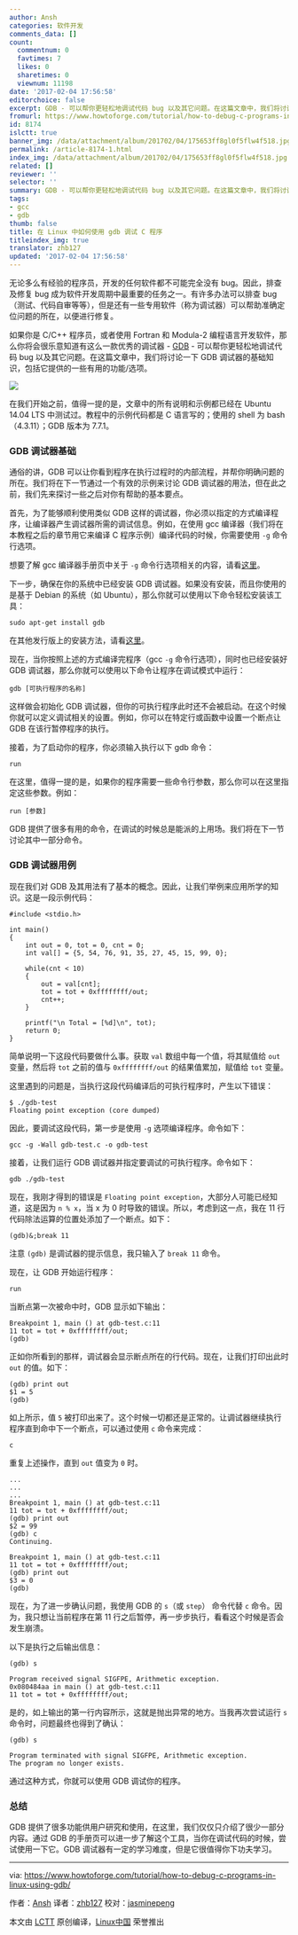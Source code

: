 ```yaml
---
author: Ansh
categories: 软件开发
comments_data: []
count:
  commentnum: 0
  favtimes: 7
  likes: 0
  sharetimes: 0
  viewnum: 11198
date: '2017-02-04 17:56:58'
editorchoice: false
excerpt: GDB - 可以帮你更轻松地调试代码 bug 以及其它问题。在这篇文章中，我们将讨论一下 GDB 调试器的基础知识，包括它提供的一些有用的功能/选项。
fromurl: https://www.howtoforge.com/tutorial/how-to-debug-c-programs-in-linux-using-gdb/
id: 8174
islctt: true
banner_img: /data/attachment/album/201702/04/175653ff8gl0f5flw4f518.jpg
permalink: /article-8174-1.html
index_img: /data/attachment/album/201702/04/175653ff8gl0f5flw4f518.jpg.thumb.jpg
related: []
reviewer: ''
selector: ''
summary: GDB - 可以帮你更轻松地调试代码 bug 以及其它问题。在这篇文章中，我们将讨论一下 GDB 调试器的基础知识，包括它提供的一些有用的功能/选项。
tags:
- gcc
- gdb
thumb: false
title: 在 Linux 中如何使用 gdb 调试 C 程序
titleindex_img: true
translator: zhb127
updated: '2017-02-04 17:56:58'
---
```


无论多么有经验的程序员，开发的任何软件都不可能完全没有 bug。因此，排查及修复 bug 成为软件开发周期中最重要的任务之一。有许多办法可以排查 bug（测试、代码自审等等），但是还有一些专用软件（称为调试器）可以帮助准确定位问题的所在，以便进行修复。


如果你是 C/C++ 程序员，或者使用 Fortran 和 Modula-2 编程语言开发软件，那么你将会很乐意知道有这么一款优秀的调试器 - [GDB](https://www.sourceware.org/gdb/) - 可以帮你更轻松地调试代码 bug 以及其它问题。在这篇文章中，我们将讨论一下 GDB 调试器的基础知识，包括它提供的一些有用的功能/选项。


![](/data/attachment/album/201702/04/175653ff8gl0f5flw4f518.jpg)


在我们开始之前，值得一提的是，文章中的所有说明和示例都已经在 Ubuntu 14.04 LTS 中测试过。教程中的示例代码都是 C 语言写的；使用的 shell 为 bash（4.3.11）；GDB 版本为 7.7.1。


### GDB 调试器基础


通俗的讲，GDB 可以让你看到程序在执行过程时的内部流程，并帮你明确问题的所在。我们将在下一节通过一个有效的示例来讨论 GDB 调试器的用法，但在此之前，我们先来探讨一些之后对你有帮助的基本要点。


首先，为了能够顺利使用类似 GDB 这样的调试器，你必须以指定的方式编译程序，让编译器产生调试器所需的调试信息。例如，在使用 gcc 编译器（我们将在本教程之后的章节用它来编译 C 程序示例）编译代码的时候，你需要使用 `-g` 命令行选项。


想要了解 gcc 编译器手册页中关于 `-g` 命令行选项相关的内容，请看[这里](https://linux.die.net/man/1/gcc)。


下一步，确保在你的系统中已经安装 GDB 调试器。如果没有安装，而且你使用的是基于 Debian 的系统（如 Ubuntu），那么你就可以使用以下命令轻松安装该工具：



```
sudo apt-get install gdb

```

在其他发行版上的安装方法，请看[这里](https://www.sourceware.org/gdb/download/)。


现在，当你按照上述的方式编译完程序（gcc `-g` 命令行选项），同时也已经安装好 GDB 调试器，那么你就可以使用以下命令让程序在调试模式中运行：



```
gdb [可执行程序的名称]

```

这样做会初始化 GDB 调试器，但你的可执行程序此时还不会被启动。在这个时候你就可以定义调试相关的设置。例如，你可以在特定行或函数中设置一个断点让 GDB 在该行暂停程序的执行。


接着，为了启动你的程序，你必须输入执行以下 gdb 命令：



```
run

```

在这里，值得一提的是，如果你的程序需要一些命令行参数，那么你可以在这里指定这些参数。例如：



```
run [参数]

```

GDB 提供了很多有用的命令，在调试的时候总是能派的上用场。我们将在下一节讨论其中一部分命令。


### GDB 调试器用例


现在我们对 GDB 及其用法有了基本的概念。因此，让我们举例来应用所学的知识。这是一段示例代码：



```
#include <stdio.h>

int main()
{
    int out = 0, tot = 0, cnt = 0;
    int val[] = {5, 54, 76, 91, 35, 27, 45, 15, 99, 0};

    while(cnt < 10)
    {
        out = val[cnt];
        tot = tot + 0xffffffff/out;
        cnt++;
    }

    printf("\n Total = [%d]\n", tot);
    return 0;
}

```

简单说明一下这段代码要做什么事。获取 `val` 数组中每一个值，将其赋值给 `out` 变量，然后将 `tot` 之前的值与 `0xffffffff/out` 的结果值累加，赋值给 `tot` 变量。


这里遇到的问题是，当执行这段代码编译后的可执行程序时，产生以下错误：



```
$ ./gdb-test
Floating point exception (core dumped)

```

因此，要调试这段代码，第一步是使用 `-g` 选项编译程序。命令如下：



```
gcc -g -Wall gdb-test.c -o gdb-test

```

接着，让我们运行 GDB 调试器并指定要调试的可执行程序。命令如下：



```
gdb ./gdb-test

```

现在，我刚才得到的错误是 `Floating point exception`，大部分人可能已经知道，这是因为 `n % x`，当 x 为 0 时导致的错误。所以，考虑到这一点，我在 11 行代码除法运算的位置处添加了一个断点。如下：



```
(gdb)&;break 11

```

注意 `(gdb)` 是调试器的提示信息，我只输入了 `break 11` 命令。


现在，让 GDB 开始运行程序：



```
run

```

当断点第一次被命中时，GDB 显示如下输出：



```
Breakpoint 1, main () at gdb-test.c:11
11 tot = tot + 0xffffffff/out;
(gdb)

```

正如你所看到的那样，调试器会显示断点所在的行代码。现在，让我们打印出此时 `out` 的值。如下：



```
(gdb) print out
$1 = 5
(gdb)

```

如上所示，值 `5` 被打印出来了。这个时候一切都还是正常的。让调试器继续执行程序直到命中下一个断点，可以通过使用 `c` 命令来完成：



```
c
```

重复上述操作，直到 `out` 值变为 `0` 时。



```
...
...
...
Breakpoint 1, main () at gdb-test.c:11
11 tot = tot + 0xffffffff/out;
(gdb) print out
$2 = 99
(gdb) c
Continuing.

Breakpoint 1, main () at gdb-test.c:11
11 tot = tot + 0xffffffff/out;
(gdb) print out
$3 = 0
(gdb)

```

现在，为了进一步确认问题，我使用 GDB 的 `s`（或 `step`） 命令代替 `c` 命令。因为，我只想让当前程序在第 11 行之后暂停，再一步步执行，看看这个时候是否会发生崩溃。


以下是执行之后输出信息：



```
(gdb) s

Program received signal SIGFPE, Arithmetic exception.
0x080484aa in main () at gdb-test.c:11
11 tot = tot + 0xffffffff/out;

```

是的，如上输出的第一行内容所示，这就是抛出异常的地方。当我再次尝试运行 `s` 命令时，问题最终也得到了确认：



```
(gdb) s

Program terminated with signal SIGFPE, Arithmetic exception.
The program no longer exists.

```

通过这种方式，你就可以使用 GDB 调试你的程序。


### 总结


GDB 提供了很多功能供用户研究和使用，在这里，我们仅仅只介绍了很少一部分内容。通过 GDB 的手册页可以进一步了解这个工具，当你在调试代码的时候，尝试使用一下它。GDB 调试器有一定的学习难度，但是它很值得你下功夫学习。




---


via: <https://www.howtoforge.com/tutorial/how-to-debug-c-programs-in-linux-using-gdb/>


作者：[Ansh](https://www.howtoforge.com/tutorial/how-to-debug-c-programs-in-linux-using-gdb/) 译者：[zhb127](https://github.com/zhb127) 校对：[jasminepeng](https://github.com/jasminepeng)


本文由 [LCTT](https://github.com/LCTT/TranslateProject) 原创编译，[Linux中国](https://linux.cn/) 荣誉推出